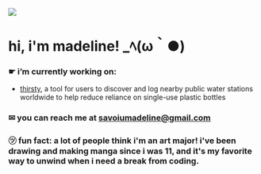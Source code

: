 ![](https://i.pinimg.com/originals/05/2b/98/052b985876840b722d31ed5900cd589c.gif)

# hi, i'm madeline! \_ﾍ(ω｀●)

<!-- ### a third year computer science student with a passion for software engineering -->

### ☛ i’m currently working on:
  * [thirsty](https://github.com/msavoiu/thirsty), a tool for users to discover and log nearby public water stations worldwide to help reduce reliance on single-use plastic bottles
### ✉ you can reach me at savoiumadeline@gmail.com

### ㋡ fun fact: a lot of people think i'm an art major! i've been drawing and making manga since i was 11, and it's my favorite way to unwind when i need a break from coding.

<!-- [![Top Langs](https://github-readme-stats.vercel.app/api/top-langs/?username=msavoiu)](https://github.com/anuraghazra/github-readme-stats) -->

<!-- ## 🔧 my toolkit:
[![My Languages](https://skillicons.dev/icons?i=python,js,ts,cpp,html,css)](https://skillicons.dev)

[![My Skills](https://skillicons.dev/icons?i=nextjs,prisma,nodejs,react,express,postgres,flask,pytorch,vercel,aws)](https://skillicons.dev) -->

<!---#### 💬 Languages:
![python badge](https://img.shields.io/badge/-Python-3776AB?logo=python&logoColor=white)
![cpp badge](https://img.shields.io/badge/-C++-00599C?logo=cplusplus&logoColor=white)
![javascript badge](https://img.shields.io/badge/-BASH-4EAA25?logo=gnu-bash&logoColor=white)--->

<!---#### 🔧 Tools:
![vscode badge](https://img.shields.io/badge/-VSCode-007ACC?logo=visual%20studio%20code&logoColor=white)
![flask](https://img.shields.io/badge/-Flask-000000?logo=flask&logoColor=white)
![ae](https://img.shields.io/badge/-After%20Effects%20CC-9999FF?logo=adobe%20after%20effects&logoColor=white)
<!---#### 🖥️ Operating Systems:
![windows](https://img.shields.io/badge/-Windows%2010/11-0078D4?logo=windows&logoColor=white)
![ubuntu](https://img.shields.io/badge/-Linux%20(Ubuntu)-E95420?logo=ubuntu&logoColor=white)
![kali](https://img.shields.io/badge/-Linux%20(Kali)-557C94?logo=kali%20linux&logoColor=white)--->
